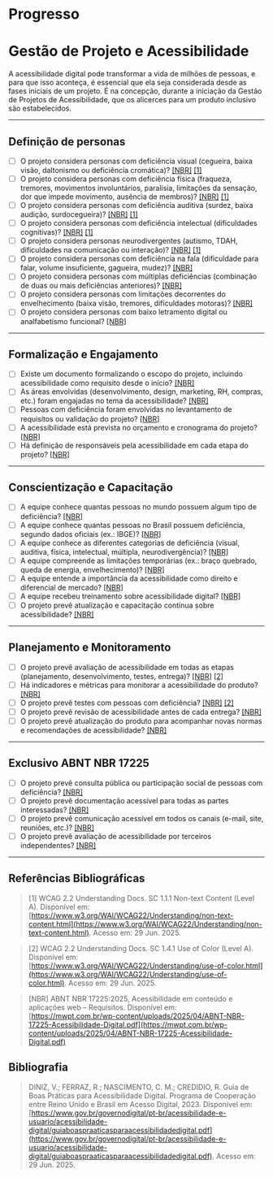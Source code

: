 # Progresso

<canvas id="graficoChecklist" width="400" height="200"></canvas>

# Gestão de Projeto e Acessibilidade

A acessibilidade digital pode transformar a vida de milhões de pessoas, e para que isso aconteça, é essencial que ela seja considerada desde as fases iniciais de um projeto. É na concepção, durante a iniciação da Gestão de Projetos de Acessibilidade, que os alicerces para um produto inclusivo são estabelecidos.

---

## Definição de personas

- [ ] O projeto considera personas com deficiência visual (cegueira, baixa visão, daltonismo ou deficiência cromática)? [[NBR]](#refNBR) [[1]](#ref1)
- [ ] O projeto considera personas com deficiência física (fraqueza, tremores, movimentos involuntários, paralisia, limitações da sensação, dor que impede movimento, ausência de membros)? [[NBR]](#refNBR) [[1]](#ref1)
- [ ] O projeto considera personas com deficiência auditiva (surdez, baixa audição, surdocegueira)? [[NBR]](#refNBR) [[1]](#ref1)
- [ ] O projeto considera personas com deficiência intelectual (dificuldades cognitivas)? [[NBR]](#refNBR) [[1]](#ref1)
- [ ] O projeto considera personas neurodivergentes (autismo, TDAH, dificuldades na comunicação ou interação)? [[NBR]](#refNBR) [[1]](#ref1)
- [ ] O projeto considera personas com deficiência na fala (dificuldade para falar, volume insuficiente, gagueira, mudez)? [[NBR]](#refNBR)
- [ ] O projeto considera personas com múltiplas deficiências (combinação de duas ou mais deficiências anteriores)? [[NBR]](#refNBR)
- [ ] O projeto considera personas com limitações decorrentes do envelhecimento (baixa visão, tremores, dificuldades motoras)? [[NBR]](#refNBR)
- [ ] O projeto considera personas com baixo letramento digital ou analfabetismo funcional? [[NBR]](#refNBR)

---

## Formalização e Engajamento

- [ ] Existe um documento formalizando o escopo do projeto, incluindo acessibilidade como requisito desde o início? [[NBR]](#refNBR)
- [ ] As áreas envolvidas (desenvolvimento, design, marketing, RH, compras, etc.) foram engajadas no tema da acessibilidade? [[NBR]](#refNBR)
- [ ] Pessoas com deficiência foram envolvidas no levantamento de requisitos ou validação do projeto? [[NBR]](#refNBR)
- [ ] A acessibilidade está prevista no orçamento e cronograma do projeto? [[NBR]](#refNBR)
- [ ] Há definição de responsáveis pela acessibilidade em cada etapa do projeto? [[NBR]](#refNBR)

---

## Conscientização e Capacitação

- [ ] A equipe conhece quantas pessoas no mundo possuem algum tipo de deficiência? [[NBR]](#refNBR)
- [ ] A equipe conhece quantas pessoas no Brasil possuem deficiência, segundo dados oficiais (ex.: IBGE)? [[NBR]](#refNBR)
- [ ] A equipe conhece as diferentes categorias de deficiência (visual, auditiva, física, intelectual, múltipla, neurodivergência)? [[NBR]](#refNBR)
- [ ] A equipe compreende as limitações temporárias (ex.: braço quebrado, queda de energia, envelhecimento)? [[NBR]](#refNBR)
- [ ] A equipe entende a importância da acessibilidade como direito e diferencial de mercado? [[NBR]](#refNBR)
- [ ] A equipe recebeu treinamento sobre acessibilidade digital? [[NBR]](#refNBR)
- [ ] O projeto prevê atualização e capacitação contínua sobre acessibilidade? [[NBR]](#refNBR)

---

## Planejamento e Monitoramento

- [ ] O projeto prevê avaliação de acessibilidade em todas as etapas (planejamento, desenvolvimento, testes, entrega)? [[NBR]](#refNBR) [[2]](#ref2)
- [ ] Há indicadores e métricas para monitorar a acessibilidade do produto? [[NBR]](#refNBR)
- [ ] O projeto prevê testes com pessoas com deficiência? [[NBR]](#refNBR) [[2]](#ref2)
- [ ] O projeto prevê revisão de acessibilidade antes de cada entrega? [[NBR]](#refNBR)
- [ ] O projeto prevê atualização do produto para acompanhar novas normas e recomendações de acessibilidade? [[NBR]](#refNBR)

---

## Exclusivo ABNT NBR 17225

- [ ] O projeto prevê consulta pública ou participação social de pessoas com deficiência? [[NBR]](#refNBR)
- [ ] O projeto prevê documentação acessível para todas as partes interessadas? [[NBR]](#refNBR)
- [ ] O projeto prevê comunicação acessível em todos os canais (e-mail, site, reuniões, etc.)? [[NBR]](#refNBR)
- [ ] O projeto prevê avaliação de acessibilidade por terceiros independentes? [[NBR]](#refNBR)

---

## Referências Bibliográficas

<a id="ref1"></a>
> [1] WCAG 2.2 Understanding Docs. SC 1.1.1 Non-text Content (Level A). Disponível em: [https://www.w3.org/WAI/WCAG22/Understanding/non-text-content.html](https://www.w3.org/WAI/WCAG22/Understanding/non-text-content.html). Acesso em: 29 Jun. 2025.

<a id="ref2"></a>
> [2] WCAG 2.2 Understanding Docs. SC 1.4.1 Use of Color (Level A). Disponível em: [https://www.w3.org/WAI/WCAG22/Understanding/use-of-color.html](https://www.w3.org/WAI/WCAG22/Understanding/use-of-color.html). Acesso em: 29 Jun. 2025.

<a id="refNBR"></a>
> [NBR] ABNT NBR 17225:2025, Acessibilidade em conteúdo e aplicações web – Requisitos. Disponível em: [https://mwpt.com.br/wp-content/uploads/2025/04/ABNT-NBR-17225-Acessibilidade-Digital.pdf](https://mwpt.com.br/wp-content/uploads/2025/04/ABNT-NBR-17225-Acessibilidade-Digital.pdf)

## Bibliografia

> DINIZ, V.; FERRAZ, R.; NASCIMENTO, C. M.; CREDIDIO, R. Guia de Boas Práticas para Acessibilidade Digital. Programa de Cooperação entre Reino Unido e Brasil em Acesso Digital, 2023. Disponível em: [https://www.gov.br/governodigital/pt-br/acessibilidade-e-usuario/acessibilidade-digital/guiaboaspraaticasparaacessibilidadedigital.pdf](https://www.gov.br/governodigital/pt-br/acessibilidade-e-usuario/acessibilidade-digital/guiaboaspraaticasparaacessibilidadedigital.pdf). Acesso em: 29 Jun. 2025.